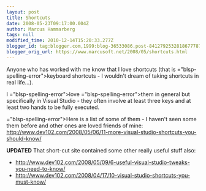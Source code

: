 ```yaml
---
layout: post
title: Shortcuts
date: 2008-05-23T09:17:00.004Z
author: Marcus Hammarberg
tags: null
modified_time: 2010-12-14T15:20:33.277Z
blogger_id: tag:blogger.com,1999:blog-36533086.post-8412792532818677787
blogger_orig_url: https://www.marcusoft.net/2008/05/shortcuts.html
---
```


Anyone
who has worked with me know that I love shortcuts
(that is
="blsp-spelling-error">keyboard
shortcuts - I wouldn't dream of taking shortcuts in
real life...).

I ="blsp-spelling-error">love
="blsp-spelling-error">them in
general but specifically in Visual
Studio - they often involve at least three keys and at least two hands to be fully executed.

="blsp-spelling-error">Here is
a list of some of them - I haven't seen some them before and other ones are loved friends of mine:
<http://www.dev102.com/2008/05/06/11-more-visual-studio-shortcuts-you-should-know/>

**UPDATED**
That short-cut site contained some other really useful stuff also:

- <http://www.dev102.com/2008/05/09/6-useful-visual-studio-tweaks-you-need-to-know/>
- <http://www.dev102.com/2008/04/17/10-visual-studio-shortcuts-you-must-know/>
